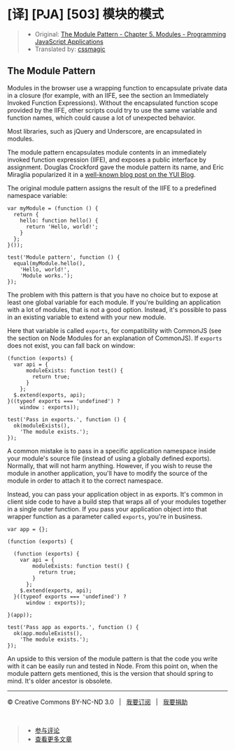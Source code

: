 # [译] [PJA] [503] 模块的模式

> * Original: [The Module Pattern - Chapter 5. Modules - Programming JavaScript Applications](http://chimera.labs.oreilly.com/books/1234000000262/ch05.html#the_module_pattern)
> * Translated by: [cssmagic](https://github.com/cssmagic)

## The Module Pattern

Modules in the browser use a wrapping function to encapsulate private data in a closure (for example, with an IIFE, see the section an Immediately Invoked Function Expressions). Without the encapsulated function scope provided by the IIFE, other scripts could try to use the same variable and function names, which could cause a lot of unexpected behavior.

Most libraries, such as jQuery and Underscore, are encapsulated in modules.

The module pattern encapsulates module contents in an immediately invoked function expression (IIFE), and exposes a public interface by assignment. Douglas Crockford gave the module pattern its name, and Eric Miraglia popularized it in a [well-known blog post on the YUI Blog][10].

The original module pattern assigns the result of the IIFE to a predefined namespace variable:

    var myModule = (function () {
      return {
        hello: function hello() {
          return 'Hello, world!';
        }
      };
    }());

    test('Module pattern', function () {
      equal(myModule.hello(),
        'Hello, world!',
        'Module works.');
    });

The problem with this pattern is that you have no choice but to expose at least one global variable for each module. If you're building an application with a lot of modules, that is not a good option. Instead, it's possible to pass in an existing variable to extend with your new module.

Here that variable is called `exports`, for compatibility with CommonJS (see the section on Node Modules for an explanation of CommonJS). If `exports` does not exist, you can fall back on window:

    (function (exports) {
      var api = {
          moduleExists: function test() {
            return true;
          }
        };
      $.extend(exports, api);
    }((typeof exports === 'undefined') ?
        window : exports));

    test('Pass in exports.', function () {
      ok(moduleExists(),
        'The module exists.');
    });

A common mistake is to pass in a specific application namespace inside your module's source file (instead of using a globally defined exports). Normally, that will not harm anything. However, if you wish to reuse the module in another application, you'll have to modify the source of the module in order to attach it to the correct namespace.

Instead, you can pass your application object in as exports. It's common in client side code to have a build step that wraps all of your modules together in a single outer function. If you pass your application object into that wrapper function as a parameter called `exports`, you're in business.

    var app = {};

    (function (exports) {

      (function (exports) {
        var api = {
            moduleExists: function test() {
              return true;
            }
          };
        $.extend(exports, api);
      }((typeof exports === 'undefined') ?
          window : exports));

    }(app));

    test('Pass app as exports.', function () {
      ok(app.moduleExists(),
        'The module exists.');
    });

An upside to this version of the module pattern is that the code you write with it can be easily run and tested in Node. From this point on, when the module pattern gets mentioned, this is the version that should spring to mind. It's older ancestor is obsolete.

[10]: http://yuiblog.com/blog/2007/06/12/module-pattern/

***

&copy; Creative Commons BY-NC-ND 3.0 &nbsp; | &nbsp; [我要订阅](http://www.cssmagic.net/blog/subscribe) &nbsp; | &nbsp; [我要捐助](http://www.cssmagic.net/blog/donate)

&nbsp;
> * [参与评论](https://github.com/cssmagic/blog/issues/XXXXXXXXXX)
> * [查看更多文章](https://github.com/cssmagic/blog/issues?state=open)
